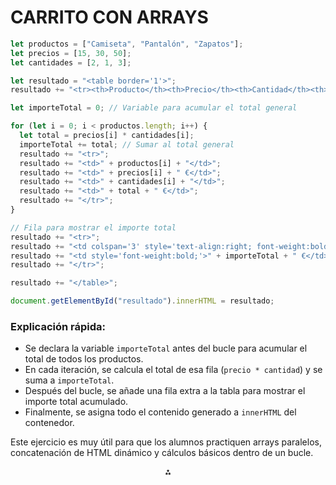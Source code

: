 
# CARRITO CON ARRAYS



```javascript
let productos = ["Camiseta", "Pantalón", "Zapatos"];
let precios = [15, 30, 50];
let cantidades = [2, 1, 3];

let resultado = "<table border='1'>";
resultado += "<tr><th>Producto</th><th>Precio</th><th>Cantidad</th><th>Total</th></tr>";

let importeTotal = 0; // Variable para acumular el total general

for (let i = 0; i < productos.length; i++) {
  let total = precios[i] * cantidades[i];
  importeTotal += total; // Sumar al total general
  resultado += "<tr>";
  resultado += "<td>" + productos[i] + "</td>";
  resultado += "<td>" + precios[i] + " €</td>";
  resultado += "<td>" + cantidades[i] + "</td>";
  resultado += "<td>" + total + " €</td>";
  resultado += "</tr>";
}

// Fila para mostrar el importe total
resultado += "<tr>";
resultado += "<td colspan='3' style='text-align:right; font-weight:bold;'>Importe Total:</td>";
resultado += "<td style='font-weight:bold;'>" + importeTotal + " €</td>";
resultado += "</tr>";

resultado += "</table>";

document.getElementById("resultado").innerHTML = resultado;
```


### Explicación rápida:

- Se declara la variable `importeTotal` antes del bucle para acumular el total de todos los productos.
- En cada iteración, se calcula el total de esa fila (`precio * cantidad`) y se suma a `importeTotal`.
- Después del bucle, se añade una fila extra a la tabla para mostrar el importe total acumulado.
- Finalmente, se asigna todo el contenido generado a `innerHTML` del contenedor.

Este ejercicio es muy útil para que los alumnos practiquen arrays paralelos, concatenación de HTML dinámico y cálculos básicos dentro de un bucle.

<div style="text-align: center">⁂</div>

[^1]: https://programadorwebvalencia.com/javascript-ejemplo-carrito-de-compra/

[^2]: https://certidevs.com/ejercicios-javascript-proyecto-tienda-carrito-compra-ecommerce

[^3]: https://www.youtube.com/watch?v=3L_Wt6rfBvQ

[^4]: https://es.stackoverflow.com/questions/494942/cómo-calculo-el-total-de-los-productos-que-voy-agregando-al-carrito-javascript

[^5]: https://www.youtube.com/watch?v=48xYrIczhG0

[^6]: https://es.stackoverflow.com/questions/443987/sumar-items-a-comprar-con-javascript

[^7]: https://www.youtube.com/watch?v=lduIpYA66mM

[^8]: https://github.com/urian121/carrito-de-compras-con-javascript-en-tiempo-real

[^9]: https://es.linkedin.com/learning/desafio-de-programacion-javascript-basico/carrito-de-compras

[^10]: https://www.youtube.com/watch?v=6CMrP9e9uGc

